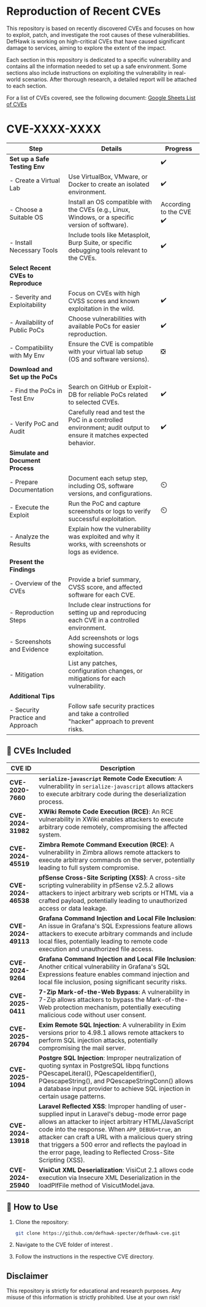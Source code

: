 # Reproduction of Recent CVEs

This repository is based on recently discovered CVEs and focuses on how to exploit, patch, and investigate the root causes of these vulnerabilities. DefHawk is working on high-critical CVEs that have caused significant damage to services, aiming to explore the extent of the impact.

Each section in this repository is dedicated to a specific vulnerability and contains all the information needed to set up a safe environment. Some sections also include instructions on exploiting the vulnerability in real-world scenarios. After thorough research, a detailed report will be attached to each section.

For a list of CVEs covered, see the following document:
[Google Sheets List of CVEs](https://docs.google.com/spreadsheets/d/1M6E_NRWxdLzWCeyMM0Dgepo36WiLItvFS30I3dHeWO0/)




# CVE-XXXX-XXXX


| **Step**                           | **Details**                                                                                                          | **Progress**      | 
|------------------------------------|----------------------------------------------------------------------------------------------------------------------|-------------------|
| **Set up a Safe Testing Env**      |                                                                                                                      |   :heavy_check_mark:          |
| - Create a Virtual Lab             | Use VirtualBox, VMware, or Docker to create an isolated environment.                                                 |   :heavy_check_mark:
|   - Choose a Suitable OS           | Install an OS compatible with the CVEs (e.g., Linux, Windows, or a specific version of software).                   | According to the CVE :heavy_check_mark:
|     - Install Necessary Tools      | Include tools like Metasploit, Burp Suite, or specific debugging tools relevant to the CVEs.                        |    :heavy_check_mark:
| **Select Recent CVEs to Reproduce**|                                                                                                                      |
| - Severity and Exploitability      | Focus on CVEs with high CVSS scores and known exploitation in the wild.                                             |    :heavy_check_mark:
|   - Availability of Public PoCs    | Choose vulnerabilities with available PoCs for easier reproduction.                                                  |   :heavy_check_mark:
|     - Compatibility with My Env    | Ensure the CVE is compatible with your virtual lab setup (OS and software versions).                                |    ❎
| **Download and Set up the PoCs**   |                                                                                                                      |
| - Find the PoCs in Test Env        | Search on GitHub or Exploit-DB for reliable PoCs related to selected CVEs.                                           |  :heavy_check_mark:
|   - Verify PoC and Audit           | Carefully read and test the PoC in a controlled environment; audit output to ensure it matches expected behavior.   |   :heavy_check_mark:
| **Simulate and Document Process**  |                                                                                                                      |
| - Prepare Documentation            | Document each setup step, including OS, software versions, and configurations.                                       |  ⏲️
|   - Execute the Exploit            | Run the PoC and capture screenshots or logs to verify successful exploitation.                                       |  ⏲️
|     - Analyze the Results          | Explain how the vulnerability was exploited and why it works, with screenshots or logs as evidence.                |
| **Present the Findings**           |                                                                                                                      |
| - Overview of the CVEs             | Provide a brief summary, CVSS score, and affected software for each CVE.                                             |  
|   - Reproduction Steps             | Include clear instructions for setting up and reproducing each CVE in a controlled environment.                      |
|     - Screenshots and Evidence     | Add screenshots or logs showing successful exploitation.                                                            |
|       - Mitigation                 | List any patches, configuration changes, or mitigations for each vulnerability.                                     |
| **Additional Tips**                |                                                                                                                      |
| - Security Practice and Approach   | Follow safe security practices and take a controlled "hacker" approach to prevent risks.                            |



## 📌 CVEs Included

| CVE ID              | Description |
|---------------------|------------|
| **CVE-2020-7660**  | **`serialize-javascript` Remote Code Execution**: A vulnerability in `serialize-javascript` allows attackers to execute arbitrary code during the deserialization process. |
| **CVE-2024-31982** | **XWiki Remote Code Execution (RCE)**: An RCE vulnerability in XWiki enables attackers to execute arbitrary code remotely, compromising the affected system. |
| **CVE-2024-45519** | **Zimbra Remote Command Execution (RCE)**: A vulnerability in Zimbra allows remote attackers to execute arbitrary commands on the server, potentially leading to full system compromise. |
| **CVE-2024-46538** | **pfSense Cross-Site Scripting (XSS)**: A cross-site scripting vulnerability in pfSense v2.5.2 allows attackers to inject arbitrary web scripts or HTML via a crafted payload, potentially leading to unauthorized access or data leakage. |
| **CVE-2024-49113** | **Grafana Command Injection and Local File Inclusion**: An issue in Grafana's SQL Expressions feature allows attackers to execute arbitrary commands and include local files, potentially leading to remote code execution and unauthorized file access. |
| **CVE-2024-9264**  | **Grafana Command Injection and Local File Inclusion**: Another critical vulnerability in Grafana's SQL Expressions feature enables command injection and local file inclusion, posing significant security risks. |
| **CVE-2025-0411**  | **7-Zip Mark-of-the-Web Bypass**: A vulnerability in 7-Zip allows attackers to bypass the Mark-of-the-Web protection mechanism, potentially executing malicious code without user consent. |
| **CVE-2025-26794** | **Exim Remote SQL Injection**: A vulnerability in Exim versions prior to 4.98.1 allows remote attackers to perform SQL injection attacks, potentially compromising the mail server. |
| **CVE-2025-1094** | **Postgre SQL Injection**: Improper neutralization of quoting syntax in PostgreSQL libpq functions PQescapeLiteral(), PQescapeIdentifier(), PQescapeString(), and PQescapeStringConn() allows a database input provider to achieve SQL injection in certain usage patterns. |
| **CVE-2024-13918** | **Laravel Reflected XSS**: Improper handling of user-supplied input in Laravel's debug-mode error page allows an attacker to inject arbitrary HTML/JavaScript code into the response. When `APP_DEBUG=true`, an attacker can craft a URL with a malicious query string that triggers a 500 error and reflects the payload in the error page, leading to Reflected Cross-Site Scripting (XSS). |
| **CVE-2024-25940** | **VisiCut XML Deserialization**: VisiCut 2.1 allows code execution via Insecure XML Deserialization in the loadPlfFile method of VisicutModel.java.|


## 🚀 How to Use
1. Clone the repository:
   ```bash
   git clone https://github.com/defhawk-specter/defhawk-cve.git
    ```

2. Navigate to the CVE folder of interest
.
3. Follow the instructions in the respective CVE directory.

## Disclaimer

This repository is strictly for educational and research purposes. Any misuse of this information is strictly prohibited. Use at your own risk!
